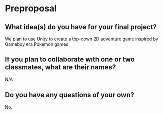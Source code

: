# Preproposal

## What idea(s) do you have for your final project?

We plan to use Unity to create a top-down 2D adventure game inspired by Gameboy era Pokemon games

## If you plan to collaborate with one or two classmates, what are their names?

N/A

## Do you have any questions of your own?

No.

